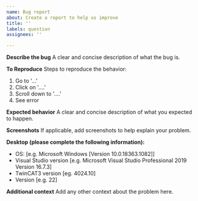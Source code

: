 ```yaml
---
name: Bug report
about: Create a report to help us improve
title: ''
labels: question
assignees: ''

---
```


**Describe the bug**
A clear and concise description of what the bug is.

**To Reproduce**
Steps to reproduce the behavior:
1. Go to '...'
2. Click on '....'
3. Scroll down to '....'
4. See error

**Expected behavior**
A clear and concise description of what you expected to happen.

**Screenshots**
If applicable, add screenshots to help explain your problem.

**Desktop (please complete the following information):**
 - OS: [e.g. Microsoft Windows [Version 10.0.18363.1082]]
 - Visual Studio version [e.g. Microsoft Visual Studio Professional 2019 Version 16.7.3]
 - TwinCAT3 version [eg. 4024.10]
 - Version [e.g. 22]

**Additional context**
Add any other context about the problem here.
